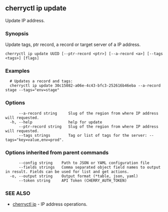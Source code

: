 ## cherryctl ip update

Update IP address.

### Synopsis

Update tags, ptr record, a record or target server of a IP address.

```
cherryctl ip update UUID [--ptr-record <ptr>] [--a-record <a>] [--tags <tags>] [flags]
```

### Examples

```
  # Updates a record and tags:
  cherryctl ip update 30c15082-a06e-4c43-bfc3-252616b46eba --a-record stage --tags="env=stage"
```

### Options

```
      --a-record string     Slug of the region from where IP address will requested.
  -h, --help                help for update
      --ptr-record string   Slug of the region from where IP address will requested.
      --tags strings        Tag or list of tags for the server: --tags="key=value,env=prod".
```

### Options inherited from parent commands

```
      --config string    Path to JSON or YAML configuration file
      --fields strings   Comma separated object field names to output in result. Fields can be used for list and get actions.
  -o, --output string    Output format (*table, json, yaml)
      --token string     API Token (CHERRY_AUTH_TOKEN)
```

### SEE ALSO

* [cherryctl ip](cherryctl_ip.md)	 - IP address operations.

